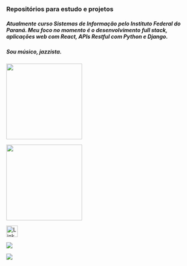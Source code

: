 
### Repositórios para estudo e projetos
##### Atualmente curso Sistemas de Informação pelo Instituto Federal do Paraná. Meu foco no momento é o desenvolvimento full stack, aplicações web com React, APIs Restful com Python e Django. 
##### Sou músico, jazzista.

<p>
  <a href="https://github.com/anuraghazra/github-readme-stats">
    <img height="200" align="center" src="https://github-readme-stats.vercel.app/api/top-langs/?username=LuizFKM&layout=compact&theme=dracula">
  </a>
</p>

<p>
  <a href="https://github.com/anuraghazra/github-readme-stats">
    <img height="200" src="https://github-readme-stats.vercel.app/api?username=luizFKM&show_icons=true&theme=dracula&layout=compact">
  </a>
</p>

<p>
  <a href="https://www.linkedin.com/in/lluizfkmchico/">
    <img src="https://img.shields.io/badge/LinkedIn-0077B5?style=for-the-badge&logo=linkedin&logoColor=white" alt="Linkedin" height="30">
  </a>
</p>

<p>
  <a href="https://github.com/anuraghazra/github-readme-stats">
    <img src="https://github-readme-stats.vercel.app/api/pin/?username=luizFKM&repo=efood_react&theme=dracula">
  </a>
</p>
<p>
  <a href="https://github.com/anuraghazra/github-readme-stats">
    <img src="https://github-readme-stats.vercel.app/api/pin/?username=luizFKM&repo=bookstore&theme=dracula">
  </a>
</p>




<!--
**LuizFKM/LuizFKM** is a ✨ _special_ ✨ repository because its `README.md` (this file) appears on your GitHub profile.

Here are some ideas to get you started:

- 🔭 I’m currently working on ...
- 🌱 I’m currently learning ...
- 👯 I’m looking to collaborate on ...
- 🤔 I’m looking for help with ...
- 💬 Ask me about ...
- 📫 How to reach me: ...
- 😄 Pronouns: ...
- ⚡ Fun fact: ...
-->

